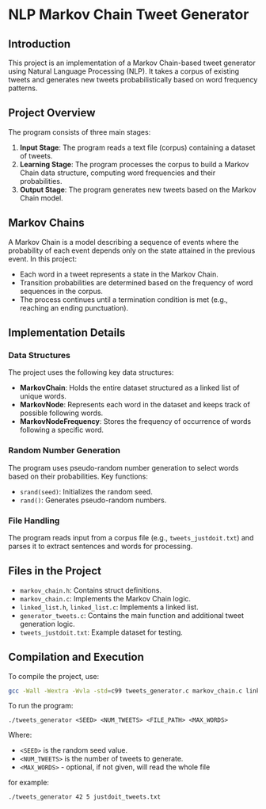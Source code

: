 # NLP Markov Chain Tweet Generator

## Introduction

This project is an implementation of a Markov Chain-based tweet generator using Natural Language Processing (NLP). It takes a corpus of existing tweets and generates new tweets probabilistically based on word frequency patterns.

## Project Overview

The program consists of three main stages:

1. **Input Stage**: The program reads a text file (corpus) containing a dataset of tweets.
2. **Learning Stage**: The program processes the corpus to build a Markov Chain data structure, computing word frequencies and their probabilities.
3. **Output Stage**: The program generates new tweets based on the Markov Chain model.

## Markov Chains

A Markov Chain is a model describing a sequence of events where the probability of each event depends only on the state attained in the previous event. In this project:

- Each word in a tweet represents a state in the Markov Chain.
- Transition probabilities are determined based on the frequency of word sequences in the corpus.
- The process continues until a termination condition is met (e.g., reaching an ending punctuation).

## Implementation Details

### Data Structures

The project uses the following key data structures:

- **MarkovChain**: Holds the entire dataset structured as a linked list of unique words.
- **MarkovNode**: Represents each word in the dataset and keeps track of possible following words.
- **MarkovNodeFrequency**: Stores the frequency of occurrence of words following a specific word.

### Random Number Generation

The program uses pseudo-random number generation to select words based on their probabilities. Key functions:

- `srand(seed)`: Initializes the random seed.
- `rand()`: Generates pseudo-random numbers.

### File Handling

The program reads input from a corpus file (e.g., `tweets_justdoit.txt`) and parses it to extract sentences and words for processing.

## Files in the Project

- `markov_chain.h`: Contains struct definitions.
- `markov_chain.c`: Implements the Markov Chain logic.
- `linked_list.h`, `linked_list.c`: Implements a linked list.
- `generator_tweets.c`: Contains the main function and additional tweet generation logic.
- `tweets_justdoit.txt`: Example dataset for testing.

## Compilation and Execution

To compile the project, use:

```sh
gcc -Wall -Wextra -Wvla -std=c99 tweets_generator.c markov_chain.c linked_list.c -o tweets_generator
```

To run the program:

`./tweets_generator <SEED> <NUM_TWEETS> <FILE_PATH> <MAX_WORDS>`

Where:
- `<SEED>` is the random seed value.
- `<NUM_TWEETS>` is the number of tweets to generate.
- `<MAX_WORDS>` - optional, if not given, will read the whole file

for example:
```sh
./tweets_generator 42 5 justdoit_tweets.txt
```
